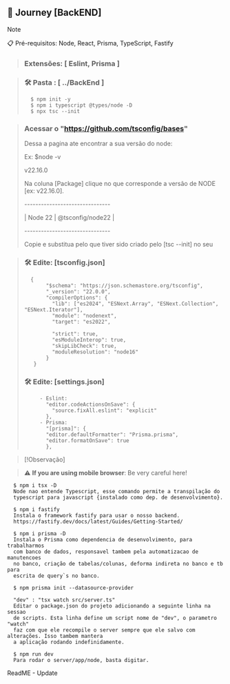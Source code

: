 ## 🚀 Journey [BackEND]

> [!NOTE]
> 📋 Pré-requisitos: Node, React, Prisma, TypeScript, Fastify

> ### Extensões: [ Eslint, Prisma ]

> ### **🛠️ Pasta : [ ../BackEnd ]**
>       $ npm init -y
>       $ npm i typescript @types/node -D
>       $ npx tsc --init

> ### Acessar o "https://github.com/tsconfig/bases"
><p>       Dessa a pagina ate encontrar a sua versão do node: </p>
><p>            Ex: $node -v </p>
><p>            v22.16.0</p>
><p>      Na coluna [Package] clique no que corresponde a versão de NODE [ex: v22.16.0].</p>
><p>            -------------------------------</p>
><p>            | Node 22	 | @tsconfig/node22 |</p>
><p>            -------------------------------</p>
><p>      Copie e substitua pelo que tiver sido criado pelo [tsc --init] no seu </p>
>

> ### **🛠️ Edite:   [tsconfig.json]**
>       {
>            "$schema": "https://json.schemastore.org/tsconfig",
>            "_version": "22.0.0",
>            "compilerOptions": {
>              "lib": ["es2024", "ESNext.Array", "ESNext.Collection", "ESNext.Iterator"],
>              "module": "nodenext",
>              "target": "es2022",
>          
>              "strict": true,
>              "esModuleInterop": true,
>              "skipLibCheck": true,
>              "moduleResolution": "node16"
>            }
>        }
>
> ### **🛠️ Edite:   [settings.json]**
>          - Eslint:
>            "editor.codeActionsOnSave": {
>              "source.fixAll.eslint": "explicit"
>            },
>          - Prisma:
>            "[prisma]": {
>            "editor.defaultFormatter": "Prisma.prisma",
>            "editor.formatOnSave": true
>            },

> [!Observação]
> 
> 


> :warning: **If you are using mobile browser**: Be very careful here!


      $ npm i tsx -D
      Node nao entende Typescript, esse comando permite a transpilação do 
      typescript para javascript {instalado como dep. de desenvolvimento}.
      
      $ npm i fastify
      Instala o framework fastify para usar o nosso backend.
      https://fastify.dev/docs/latest/Guides/Getting-Started/

      $ npm i prisma -D
      Instala o Prisma como dependencia de desenvolvimento, para trabalharmos 
      com banco de dados, responsavel tambem pela automatizacao de manutencoes 
      no banco, criação de tabelas/colunas, deforma indireta no banco e tb para 
      escrita de query`s no banco.
      
      $ npm prisma init --datasource-provider 
      
      "dev" : "tsx watch src/server.ts"
      Editar o package.json do projeto adicionando a seguinte linha na sessao 
      de scripts. Esta linha define um script nome de "dev", o parametro "watch" 
      faz com que ele recompile o server sempre que ele salvo com alterações. Isso tambem mantera 
      a aplicação rodando indefinidamente.

      $ npm run dev
      Para rodar o server/app/node, basta digitar.

ReadME - Update